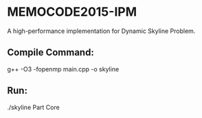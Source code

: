 # MEMOCODE2015-IPM
A high-performance implementation for Dynamic Skyline Problem.

## Compile Command:
g++ -O3 -fopenmp main.cpp -o skyline

## Run:
./skyline Part Core
